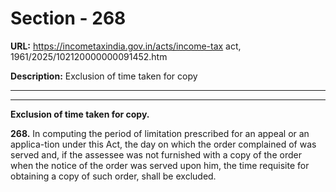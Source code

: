 # Section - 268

**URL:** https://incometaxindia.gov.in/acts/income-tax act, 1961/2025/102120000000091452.htm

**Description:** Exclusion of time taken for copy

---

****

**Exclusion of time taken for copy.**

**268.** In computing the period of limitation prescribed for an appeal or an applica-tion under this Act, the day on which the order complained of was served and, if the assessee was not furnished with a copy of the order when the notice of the order was served upon him, the time requisite for obtaining a copy of such order, shall be excluded.